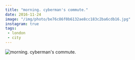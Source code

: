 ```yaml
---
title: "morning. cyberman's commute."
date: 2016-11-24
image: "/img/photo/be76c86f0b6132ae8cc183c2ba6cdb16.jpg"
instagram: true
tags:
 - london
 - city
---
```


![morning. cyberman's commute.](/img/photo/be76c86f0b6132ae8cc183c2ba6cdb16.jpg)
